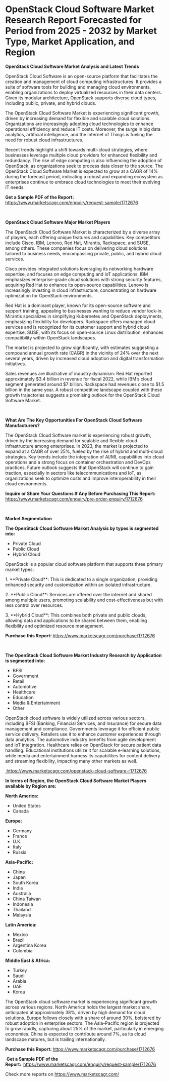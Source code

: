 <p><h1>OpenStack Cloud Software Market Research Report Forecasted for Period from 2025 -  2032 by Market Type, Market Application, and Region</h1></p><p><strong>OpenStack Cloud Software Market Analysis and Latest Trends</strong></p>
<p><p>OpenStack Cloud Software is an open-source platform that facilitates the creation and management of cloud computing infrastructures. It provides a suite of software tools for building and managing cloud environments, enabling organizations to deploy virtualized resources in their data centers. Given its modular architecture, OpenStack supports diverse cloud types, including public, private, and hybrid clouds.</p><p>The OpenStack Cloud Software Market is experiencing significant growth, driven by increasing demand for flexible and scalable cloud solutions. Organizations are increasingly adopting cloud technologies to enhance operational efficiency and reduce IT costs. Moreover, the surge in big data analytics, artificial intelligence, and the Internet of Things is fueling the need for robust cloud infrastructures.</p><p>Recent trends highlight a shift towards multi-cloud strategies, where businesses leverage multiple cloud providers for enhanced flexibility and redundancy. The rise of edge computing is also influencing the adoption of OpenStack, as organizations seek to process data closer to the source. The OpenStack Cloud Software Market is expected to grow at a CAGR of 14% during the forecast period, indicating a robust and expanding ecosystem as enterprises continue to embrace cloud technologies to meet their evolving IT needs.</p></p>
<p><strong>Get a Sample PDF of the Report:&nbsp;</strong> <a href="https://www.marketscagr.com/enquiry/request-sample/1712676?utm_campaign=2945&utm_medium=2&utm_source=Github&utm_content=ia&utm_term=28032025&utm_id=openstack-cloud-software">https://www.marketscagr.com/enquiry/request-sample/1712676</a></p>
<p>&nbsp;</p>
<p><strong>OpenStack Cloud Software Major Market Players</strong></p>
<p><p>The OpenStack Cloud Software Market is characterized by a diverse array of players, each offering unique features and capabilities. Key competitors include Cisco, IBM, Lenovo, Red Hat, Mirantis, Rackspace, and SUSE, among others. These companies focus on delivering cloud solutions tailored to business needs, encompassing private, public, and hybrid cloud services. </p><p>Cisco provides integrated solutions leveraging its networking hardware expertise, and focuses on edge computing and IoT applications. IBM emphasizes enterprise-grade cloud solutions with strong security features, acquiring Red Hat to enhance its open-source capabilities. Lenovo is increasingly investing in cloud infrastructure, concentrating on hardware optimization for OpenStack environments.</p><p>Red Hat is a dominant player, known for its open-source software and support training, appealing to businesses wanting to reduce vendor lock-in. Mirantis specializes in simplifying Kubernetes and OpenStack deployments, emphasizing flexibility for developers. Rackspace offers managed cloud services and is recognized for its customer support and hybrid cloud expertise. SUSE, with its focus on open-source Linux distribution, enhances compatibility within OpenStack landscapes.</p><p>The market is projected to grow significantly, with estimates suggesting a compound annual growth rate (CAGR) in the vicinity of 24% over the next several years, driven by increased cloud adoption and digital transformation initiatives.</p><p>Sales revenues are illustrative of industry dynamism: Red Hat reported approximately $3.4 billion in revenue for fiscal 2022, while IBM’s cloud segment generated around $7 billion. Rackspace had revenues close to $1.5 billion in the same year. A robust competitive landscape coupled with these growth trajectories suggests a promising outlook for the OpenStack Cloud Software Market.</p></p>
<p>&nbsp;</p>
<p><strong>What Are The Key Opportunities For OpenStack Cloud Software Manufacturers?</strong></p>
<p><p>The OpenStack Cloud Software market is experiencing robust growth, driven by the increasing demand for scalable and flexible cloud infrastructure among enterprises. In 2023, the market is projected to expand at a CAGR of over 25%, fueled by the rise of hybrid and multi-cloud strategies. Key trends include the integration of AI/ML capabilities into cloud operations and a strong focus on container orchestration and DevOps practices. Future outlook suggests that OpenStack will continue to gain traction, especially in sectors like telecommunications and IoT, as organizations seek to optimize costs and improve interoperability in their cloud environments.</p></p>
<p><strong>Inquire or Share Your Questions If Any Before Purchasing This Report:</strong> <a href="https://www.marketscagr.com/enquiry/pre-order-enquiry/1712676?utm_campaign=2945&utm_medium=2&utm_source=Github&utm_content=ia&utm_term=28032025&utm_id=openstack-cloud-software">https://www.marketscagr.com/enquiry/pre-order-enquiry/1712676</a></p>
<p>&nbsp;</p>
<p><strong>Market Segmentation</strong></p>
<p><strong>The OpenStack Cloud Software Market Analysis by types is segmented into:</strong></p>
<p><ul><li>Private Cloud</li><li>Public Cloud</li><li>Hybrid Cloud</li></ul></p>
<p><p>OpenStack is a popular cloud software platform that supports three primary market types: </p><p>1. **Private Cloud**: This is dedicated to a single organization, providing enhanced security and customization within an isolated infrastructure. </p><p>2. **Public Cloud**: Services are offered over the internet and shared among multiple users, promoting scalability and cost-effectiveness but with less control over resources.</p><p>3. **Hybrid Cloud**: This combines both private and public clouds, allowing data and applications to be shared between them, enabling flexibility and optimized resource management.</p></p>
<p><strong>Purchase this Report:&nbsp;</strong><a href="https://www.marketscagr.com/purchase/1712676?utm_campaign=2945&utm_medium=2&utm_source=Github&utm_content=ia&utm_term=28032025&utm_id=openstack-cloud-software">https://www.marketscagr.com/purchase/1712676</a></p>
<p>&nbsp;</p>
<p><strong>The OpenStack Cloud Software Market Industry Research by Application is segmented into:</strong></p>
<p><ul><li>BFSI</li><li>Government</li><li>Retail</li><li>Automotive</li><li>Healthcare</li><li>Education</li><li>Media & Entertainment</li><li>Other</li></ul></p>
<p><p>OpenStack cloud software is widely utilized across various sectors, including BFSI (Banking, Financial Services, and Insurance) for secure data management and compliance. Governments leverage it for efficient public service delivery. Retailers use it to enhance customer experiences through data analytics. The automotive industry benefits from agile development and IoT integration. Healthcare relies on OpenStack for secure patient data handling. Educational institutions utilize it for scalable e-learning solutions, while media and entertainment harness its capabilities for content delivery and streaming flexibility, impacting many other markets as well.</p></p>
<p><a href="https://www.marketscagr.com/openstack-cloud-software-r1712676?utm_campaign=2945&utm_medium=2&utm_source=Github&utm_content=ia&utm_term=28032025&utm_id=openstack-cloud-software">&nbsp;https://www.marketscagr.com/openstack-cloud-software-r1712676</a></p>
<p><strong>In terms of Region, the OpenStack Cloud Software Market Players available by Region are:</strong></p>
<p>
    <p> <strong> North America: </strong>
        <ul>
            <li>United States</li>
            <li>Canada</li>
        </ul>
        </p> 
    <p> <strong> Europe: </strong>
        <ul>
            <li>Germany</li>
            <li>France</li>
            <li>U.K.</li>
            <li>Italy</li>
            <li>Russia</li>
        </ul>
        </p> 
    <p> <strong> Asia-Pacific: </strong>
        <ul>
            <li>China</li>
            <li>Japan</li>
            <li>South Korea</li>
            <li>India</li>
            <li>Australia</li>
            <li>China Taiwan</li>
            <li>Indonesia</li>
            <li>Thailand</li>
            <li>Malaysia</li>
        </ul>
        </p> 
    <p> <strong> Latin America: </strong>
        <ul>
            <li>Mexico</li>
            <li>Brazil</li>
            <li>Argentina Korea</li>
            <li>Colombia</li>
        </ul>
        </p> 
    <p> <strong> Middle East & Africa: </strong>
        <ul>
            <li>Turkey</li>
            <li>Saudi</li>
            <li>Arabia</li>
            <li>UAE</li>
            <li>Korea</li>
        </ul>
    </p>
    </p>
<p><p>The OpenStack cloud software market is experiencing significant growth across various regions. North America holds the largest market share, anticipated at approximately 38%, driven by high demand for cloud solutions. Europe follows closely with a share of around 30%, bolstered by robust adoption in enterprise sectors. The Asia-Pacific region is projected to grow rapidly, capturing about 25% of the market, particularly in emerging economies. China is expected to contribute around 7%, as its cloud landscape matures, but is trailing internationally.</p></p>
<p><strong>Purchase this Report: </strong><a href="https://www.marketscagr.com/purchase/1712676?utm_campaign=2945&utm_medium=2&utm_source=Github&utm_content=ia&utm_term=28032025&utm_id=openstack-cloud-software">https://www.marketscagr.com/purchase/1712676</a></p>
<p>&nbsp;<strong>Get a Sample PDF of the Report:&nbsp;&nbsp;</strong><a href="https://www.marketscagr.com/enquiry/request-sample/1712676?utm_campaign=2945&utm_medium=2&utm_source=Github&utm_content=ia&utm_term=28032025&utm_id=openstack-cloud-software">https://www.marketscagr.com/enquiry/request-sample/1712676</a></p>
<p><strong></strong></p>
<p>Check more reports on <a href="https://www.marketscagr.com/?utm_campaign=2945&utm_medium=2&utm_source=Github&utm_content=ia&utm_term=28032025&utm_id=openstack-cloud-software">https://www.marketscagr.com/</a></p>